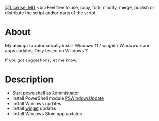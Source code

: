 [![License: MIT](https://img.shields.io/badge/License-MIT-green.svg)]([https://github.com/nopantsfriday/restart_steam_client/blob/master/LICENSE](https://github.com/nopantsfriday/windows_updates/blob/main/LICENSE))
<br>Feel free to use, copy, fork, modify, merge, publish or distribute the script and/or parts of the script.
# About
My attempt to automatically install Windows 11 / winget / Windows store apps updates. Only tested on Windows 11.

If you got suggestions, let me know.

# Description
- Start powershell as Administrator
- Install PowerShell module [PSWindowsUpdate](https://www.powershellgallery.com/packages/PSWindowsUpdate)
- Install Windows updates
- Install [winget](https://github.com/microsoft/winget-cli) updates
- Install Windows Store app updates
